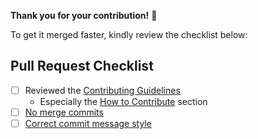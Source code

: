 **Thank you for your contribution!** 🙌

To get it merged faster, kindly review the checklist below:

## Pull Request Checklist
- [ ] Reviewed the [Contributing Guidelines](https://github.com/SAP/ui5-tooling/blob/master/CONTRIBUTING.md#-contributing-code)
    + Especially the [How to Contribute](https://github.com/SAP/ui5-tooling/blob/master/CONTRIBUTING.md#how-to-contribute) section 
- [ ] [No merge commits](https://github.com/SAP/ui5-tooling/blob/master/docs/Guidelines.md#no-merge-commits)
- [ ] [Correct commit message style](https://github.com/SAP/ui5-tooling/blob/master/docs/Guidelines.md#commit-message-style)
